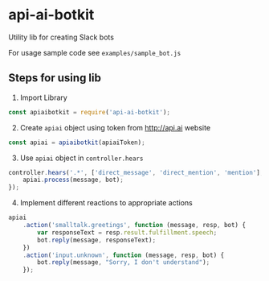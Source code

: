 # api-ai-botkit

Utility lib for creating Slack bots

For usage sample code see `examples/sample_bot.js`

## Steps for using lib

1. Import Library
```js
const apiaibotkit = require('api-ai-botkit');
```

2. Create `apiai` object using token from http://api.ai website
```js
const apiai = apiaibotkit(apiaiToken);
```

3. Use `apiai` object in `controller.hears`
```js
controller.hears('.*', ['direct_message', 'direct_mention', 'mention'], function (bot, message) {
    apiai.process(message, bot);
});
```

4. Implement different reactions to appropriate actions
```js
apiai
    .action('smalltalk.greetings', function (message, resp, bot) {
        var responseText = resp.result.fulfillment.speech;
        bot.reply(message, responseText);
    })
    .action('input.unknown', function (message, resp, bot) {
        bot.reply(message, "Sorry, I don't understand");
    });
```
